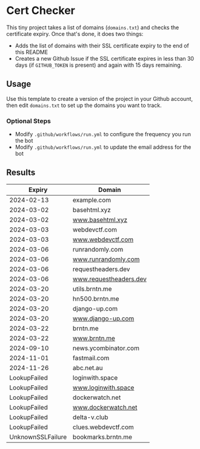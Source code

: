 # Cert Checker

This tiny project takes a list of domains (`domains.txt`) and checks the certificate expiry. Once that's done, it does two things:

- Adds the list of domains with their SSL certificate expiry to the end of this README
- Creates a new Github Issue if the SSL certificate expires in less than 30 days (if `GITHUB_TOKEN` is present) and again with 15 days remaining.


## Usage

Use this template to create a version of the project in your Github account, then edit `domains.txt` to set up the domains you want to track.


### Optional Steps

- Modify `.github/workflows/run.yml` to configure the frequency you run the bot
- Modify `.github/workflows/run.yml` to update the email address for the bot

## Results

| Expiry    | Domain   |
|-----------|----------|
| 2024-02-13 | example.com |
| 2024-03-02 | basehtml.xyz |
| 2024-03-02 | www.basehtml.xyz |
| 2024-03-03 | webdevctf.com |
| 2024-03-03 | www.webdevctf.com |
| 2024-03-06 | runrandomly.com |
| 2024-03-06 | www.runrandomly.com |
| 2024-03-06 | requestheaders.dev |
| 2024-03-06 | www.requestheaders.dev |
| 2024-03-20 | utils.brntn.me |
| 2024-03-20 | hn500.brntn.me |
| 2024-03-20 | django-up.com |
| 2024-03-20 | www.django-up.com |
| 2024-03-22 | brntn.me |
| 2024-03-22 | www.brntn.me |
| 2024-09-10 | news.ycombinator.com |
| 2024-11-01 | fastmail.com |
| 2024-11-26 | abc.net.au |
| LookupFailed | loginwith.space |
| LookupFailed | www.loginwith.space |
| LookupFailed | dockerwatch.net |
| LookupFailed | www.dockerwatch.net |
| LookupFailed | delta-v.club |
| LookupFailed | clues.webdevctf.com |
| UnknownSSLFailure | bookmarks.brntn.me |
